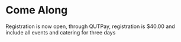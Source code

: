 # Come Along
Registration is now open, through QUTPay, registration is $40.00 and include all events and catering for three days</h2>
